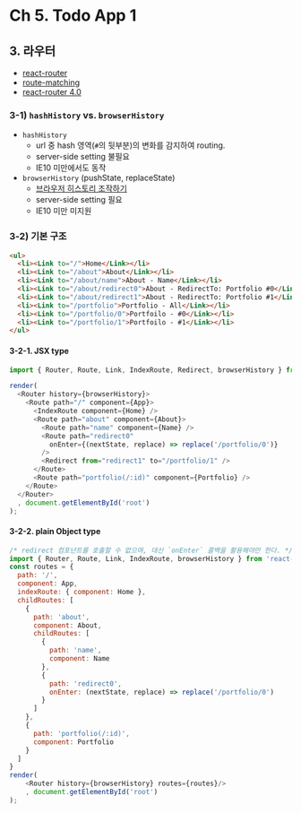 # Ch 5. Todo App 1

## 3. 라우터

- [react-router](https://github.com/ReactTraining/react-router/tree/master/docs)
- [route-matching](https://github.com/ReactTraining/react-router/blob/master/docs/guides/RouteMatching.md)
- [react-router 4.0](https://react-router-website-xvufzcovng.now.sh/)


### 3-1) `hashHistory` vs. `browserHistory`
- `hashHistory`
  - url 중 hash 영역(`#`의 뒷부분)의 변화를 감지하여 routing.
  - server-side setting 불필요
  - IE10 미만에서도 동작
- `browserHistory` (pushState, replaceState)
  - [브라우저 히스토리 조작하기](https://developer.mozilla.org/ko/docs/Web/API/History_API)
  - server-side setting 필요
  - IE10 미만 미지원

### 3-2) 기본 구조

```html
<ul>
  <li><Link to="/">Home</Link></li>
  <li><Link to="/about">About</Link></li>
  <li><Link to="/about/name">About - Name</Link></li>
  <li><Link to="/about/redirect0">About - RedirectTo: Portfolio #0</Link></li>
  <li><Link to="/about/redirect1">About - RedirectTo: Portfolio #1</Link></li>
  <li><Link to="/portfolio">Portfolio - All</Link></li>
  <li><Link to="/portfolio/0">Portfoilo - #0</Link></li>
  <li><Link to="/portfolio/1">Portfoilo - #1</Link></li>
</ul>
```

#### 3-2-1. JSX type
```js
import { Router, Route, Link, IndexRoute, Redirect, browserHistory } from 'react-router';

render(
  <Router history={browserHistory}>
    <Route path="/" component={App}>
      <IndexRoute component={Home} />
      <Route path="about" component={About}>
        <Route path="name" component={Name} />
        <Route path="redirect0"
          onEnter={(nextState, replace) => replace('/portfolio/0')}
        />
        <Redirect from="redirect1" to="/portfolio/1" />
      </Route>
      <Route path="portfolio(/:id)" component={Portfolio} />
    </Route>
  </Router>
  , document.getElementById('root')
);
```

#### 3-2-2. plain Object type
```js
/* redirect 컴포넌트를 호출할 수 없으며, 대신 `onEnter` 콜백을 활용해야만 한다. */
import { Router, Route, Link, IndexRoute, browserHistory } from 'react-router';
const routes = {
  path: '/',
  component: App,
  indexRoute: { component: Home },
  childRoutes: [
    {
      path: 'about',
      component: About,
      childRoutes: [
        {
          path: 'name',
          component: Name
        },
        {
          path: 'redirect0',
          onEnter: (nextState, replace) => replace('/portfolio/0')
        }
      ]
    },
    {
      path: 'portfolio(/:id)',
      component: Portfolio
    }
  ]
}
render(
    <Router history={browserHistory} routes={routes}/>
    , document.getElementById('root')
);
```
